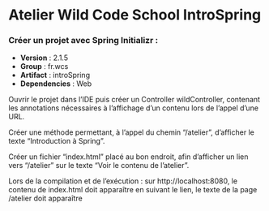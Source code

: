 # Atelier Wild Code School IntroSpring



### Créer un projet avec Spring Initializr :

 - **Version** : 2.1.5
 - **Group** : fr.wcs
 - **Artifact** : introSpring
 - **Dependencies** : Web

Ouvrir le projet dans l’IDE puis créer un Controller wildController, contenant les annotations nécessaires à l’affichage d’un contenu lors de l’appel d’une URL.

Créer une méthode permettant, à l’appel du chemin “/atelier”, d’afficher le texte “Introduction à Spring”.

Créer un fichier “index.html” placé au bon endroit, afin d’afficher un lien vers “/atelier” sur le texte “Voir le contenu de l’atelier”.

Lors de la compilation et de l’exécution :
sur http://localhost:8080, le contenu de index.html doit apparaître
en suivant le lien, le texte de la page /atelier doit apparaître


